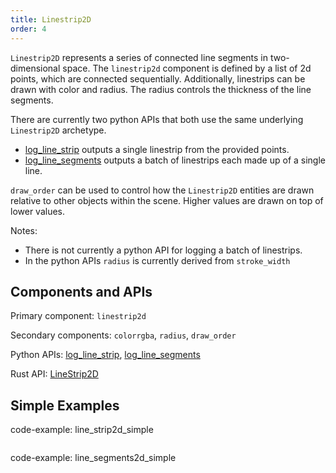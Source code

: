 ```yaml
---
title: Linestrip2D
order: 4
---
```

`Linestrip2D` represents a series of connected line segments in two-dimensional space. The `linestrip2d` component is
defined by a list of 2d points, which are connected sequentially. Additionally, linestrips can be drawn with color and
radius. The radius controls the thickness of the line segments.

There are currently two python APIs that both use the same underlying `Linestrip2D` archetype.
 * [log_line_strip](https://ref.rerun.io/docs/python/latest/common/spatial_primitives/#rerun.log_line_strip) outputs a single linestrip from the provided points.
 * [log_line_segments](https://ref.rerun.io/docs/python/latest/common/spatial_primitives/#rerun.log_line_segments) outputs a batch of linestrips each made up of a single line.

`draw_order` can be used to control how the `Linestrip2D` entities are drawn relative to other objects within the scene.
Higher values are drawn on top of lower values.

Notes:
* There is not currently a python API for logging a batch of linestrips.
* In the python APIs `radius` is currently derived from `stroke_width`

## Components and APIs
Primary component: `linestrip2d`

Secondary components: `colorrgba`, `radius`, `draw_order`

Python APIs: [log_line_strip](https://ref.rerun.io/docs/python/latest/common/spatial_primitives/#rerun.log_line_strip), [log_line_segments](https://ref.rerun.io/docs/python/latest/common/spatial_primitives/#rerun.log_line_segments)

Rust API: [LineStrip2D](https://docs.rs/rerun/latest/rerun/components/struct.LineStrip2D.html)

## Simple Examples

code-example: line_strip2d_simple

<picture>
  <source media="(max-width: 480px)" srcset="https://static.rerun.io/53513e074a1d01388ac6ac9664ff9d452813870d_line_strip2d_simple_480w.png">
  <source media="(max-width: 768px)" srcset="https://static.rerun.io/669c61837dc3464090945f6ade96f0205006e202_line_strip2d_simple_768w.png">
  <source media="(max-width: 1024px)" srcset="https://static.rerun.io/81cf822ebaa5faff8d129f2705872621835acc95_line_strip2d_simple_1024w.png">
  <source media="(max-width: 1200px)" srcset="https://static.rerun.io/e549c9d69a19754803c648b665be5afbff9b7cad_line_strip2d_simple_1200w.png">
  <img src="https://static.rerun.io/c4e6ce937544e66b497450fd64ac3ac2f244f0e1_line_strip2d_simple_full.png" alt="">
</picture>

code-example: line_segments2d_simple

<picture>
  <source media="(max-width: 480px)" srcset="https://static.rerun.io/3c3604e215d461340ffc8dd53223406d732b44ac_line_segment2d_simple_480w.png">
  <source media="(max-width: 768px)" srcset="https://static.rerun.io/7b0a8e60b0d6f005618c0ac09113ce84a08fb778_line_segment2d_simple_768w.png">
  <source media="(max-width: 1024px)" srcset="https://static.rerun.io/3ee262f61cb74aaffd7fd0b506754ee11cab3c12_line_segment2d_simple_1024w.png">
  <source media="(max-width: 1200px)" srcset="https://static.rerun.io/196e0f2fe2222526e9eba87fa39440ada08e273d_line_segment2d_simple_1200w.png">
  <img src="https://static.rerun.io/53df596662dd9ffaaea5d09d091ef95220346c83_line_segment2d_simple_full.png" alt="">
</picture>
